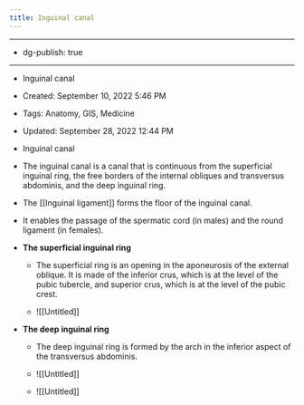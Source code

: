 ```yaml
---
title: Inguinal canal
---
```


- --

- dg-publish: true

- --

- Inguinal canal

- Created: September 10, 2022 5:46 PM

- Tags: Anatomy, GIS, Medicine

- Updated: September 28, 2022 12:44 PM

- Inguinal canal

- The inguinal canal is a canal that is continuous from the superficial inguinal ring, the free borders of the internal obliques and transversus abdominis, and the deep inguinal ring.

- The [[Inguinal ligament]] forms the floor of the inguinal canal.

- It enables the passage of the spermatic cord (in males) and the round ligament (in females).

- **The superficial inguinal ring**
	 - The superficial ring is an opening in the aponeurosis of the external oblique. It is made of the inferior crus, which is at the level of the pubic tubercle, and superior crus, which is at the level of the pubic crest.

	 - ![[Untitled]]

- **The deep inguinal ring**
	 - The deep inguinal ring is formed by the arch in the inferior aspect of the transversus abdominis.

	 - ![[Untitled]]

	 - ![[Untitled]]
